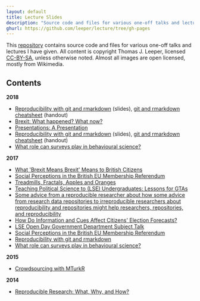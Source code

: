 ```yaml
---
layout: default
title: Lecture Slides
description: "Source code and files for various one-off talks and lectures by Thomas Leeper."
ghurl: https://github.com/leeper/lecture/tree/gh-pages
---
```


This [repository](https://github.com/leeper/lectures) contains source code and files for various one-off talks and lectures I have given. All content is copyright Thomas J. Leeper, licensed [CC-BY-SA](LICENSE.md), unless otherwise noted. Almost all images are open licensed, mostly from Wikimedia.

## Contents

**2018**

 - [Reproducibility with git and rmarkdown](2018-04-06-BITSS/slides.pdf) (slides), [git and rmarkdown cheatsheet](2018-04-06-BITSS/handout.pdf) (handout)
 - [Brexit: What happened? What now?](2018-03-13-Brexit/slides.pdf)
 - [Presentations: A Presentation](2018-03-01-Presentations/slides.pdf)
 - [Reproducibility with git and rmarkdown](2018-01-30-LSEGeography/slides.pdf) (slides), [git and rmarkdown cheatsheet](2018-01-30-LSEGeography/handout.pdf) (handout)
 - [What role can surveys play in behavioural science?](2018-01-17-ExecMScBS/slides.pdf)

**2017**

 - [What 'Brexit Means Brexit' Means to British Citizens](2017-12-06-Konstanz/slides.pdf)
 - [Social Perceptions in the British EU Membership Referendum](2017-11-25-Vienna/slides.pdf)
 - [Treadmills, Fractals, Apples and Oranges](2017-11-11-USC/slides.pdf)
 - [Teaching Political Science to (LSE) Undergraduates: Lessons for GTAs](2017-09-19-GTATraining/slides.pdf)
 - [Some advice from a reproducible researcher about how some advice from research data repositories to irreproducible researchers about reproducibility and repositories might help researchers, repositories, and reproducibility](2017-06-16-DCM/slides.pdf)
 - [How Do Information and Cues Affect Citizens' Election Forecasts?](2017-05-02-LSE/slides.pdf)
 - [LSE Open Day Government Department Subject Talk](2017-03-29-OpenDay/slides.pdf)
 - [Social Perceptions in the British EU Membership Referendum](2017-03-15-Zurich/slides.pdf)
 - [Reproducibility with git and rmarkdown](2017-01-30-BITSS/slides.pdf)
 - [What role can surveys play in behavioural science?](2017-01-16-ExecMScBS/slides.pdf)

**2015**

 - [Crowdsourcing with MTurkR](2015-07-01-useR/slides.pdf)

**2014**

 - [Reproducible Research: What, Why, and How?](2014-10-28-InteractingMinds/slides.pdf)
